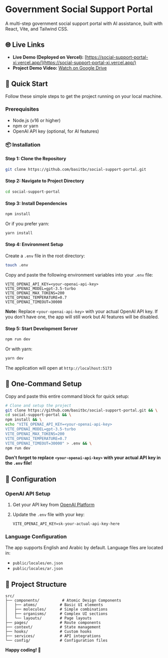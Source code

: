 # Government Social Support Portal

A multi-step government social support portal with AI assistance, built with React, Vite, and Tailwind CSS.

## 🌐 Live Links

* **Live Demo (Deployed on Vercel):** [https://social-support-portal-xi.vercel.app/](https://social-support-portal-xi.vercel.app/)
* **Project Demo Video:** [Watch on Google Drive](https://drive.google.com/file/d/1Dor2K6nZLILGU9oe72yq_zykhYiu0ViO/view?usp=sharing)

## 🚀 Quick Start

Follow these simple steps to get the project running on your local machine.

### Prerequisites

* Node.js (v16 or higher)
* npm or yarn
* OpenAI API key (optional, for AI features)

### 📦 Installation

#### Step 1: Clone the Repository

```bash
git clone https://github.com/basitbc/social-support-portal.git
```

#### Step 2: Navigate to Project Directory

```bash
cd social-support-portal
```

#### Step 3: Install Dependencies

```bash
npm install
```

Or if you prefer yarn:

```bash
yarn install
```

#### Step 4: Environment Setup

Create a `.env` file in the root directory:

```bash
touch .env
```

Copy and paste the following environment variables into your `.env` file:

```env
VITE_OPENAI_API_KEY=<your-openai-api-key>
VITE_OPENAI_MODEL=gpt-3.5-turbo
VITE_OPENAI_MAX_TOKENS=200
VITE_OPENAI_TEMPERATURE=0.7
VITE_OPENAI_TIMEOUT=30000
```

**Note:** Replace `<your-openai-api-key>` with your actual OpenAI API key. If you don't have one, the app will still work but AI features will be disabled.

#### Step 5: Start Development Server

```bash
npm run dev
```

Or with yarn:

```bash
yarn dev
```

The application will open at `http://localhost:5173`

## 🎯 One-Command Setup

Copy and paste this entire command block for quick setup:

```bash
# Clone and setup the project
git clone https://github.com/basitbc/social-support-portal.git && \
cd social-support-portal && \
npm install && \
echo "VITE_OPENAI_API_KEY=<your-openai-api-key>
VITE_OPENAI_MODEL=gpt-3.5-turbo
VITE_OPENAI_MAX_TOKENS=200
VITE_OPENAI_TEMPERATURE=0.7
VITE_OPENAI_TIMEOUT=30000" > .env && \
npm run dev
```

**Don't forget to replace `<your-openai-api-key>` with your actual API key in the `.env` file!**

## 🔧 Configuration

### OpenAI API Setup

1. Get your API key from [OpenAI Platform](https://platform.openai.com/api-keys)
2. Update the `.env` file with your key:

   ```env
   VITE_OPENAI_API_KEY=sk-your-actual-api-key-here
   ```

### Language Configuration

The app supports English and Arabic by default. Language files are located in:

* `public/locales/en.json`
* `public/locales/ar.json`

## 📁 Project Structure

```
src/
├── components/          # Atomic Design Components
│   ├── atoms/          # Basic UI elements
│   ├── molecules/      # Simple combinations
│   ├── organisms/      # Complex UI sections
│   └── layouts/        # Page layouts
├── pages/              # Route components
├── context/            # State management
├── hooks/              # Custom hooks
├── services/           # API integrations
└── config/             # Configuration files
```

**Happy coding! 🎉**
